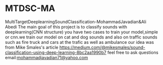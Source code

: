 # MTDSC-MA
MultiTargetDeeplearningSoundClassification-MohammadJavadian&amp;Ali Abedi
The main goal of this project is to classify sounds with deeplearning(CNN structure)
you have two cases to train your model,simple or cnn.we train our model on cat and dog sounds and also on traffic sounds such as
fire truck and cars at the trafic as well as ambulance
our idea was from Mike Smales's article https://medium.com/@mikesmales/sound-classification-using-deep-learning-8bc2aa1990b7
feel free to ask questions email:mohammadjavadian71@yahoo.com
